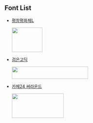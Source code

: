 ## Font List
- [평창평화체L](https://gongu.copyright.or.kr/gongu/wrt/wrt/view.do?wrtSn=13333589&menuNo=200023)

  <img src="https://github.com/MondaysRutina/resource/assets/83263735/ae596665-2948-4d06-9cef-c759405898b3" width="100px" height="80px"/>


- [검은고딕](https://fonts.google.com/specimen/Black+Han+Sans)

   <img src="https://github.com/MondaysRutina/resource/assets/83263735/c027d44c-0235-4276-8346-c00836c61a92" width="250px" height="40px"/>

   

- [카페24 써라운드](https://fonts.cafe24.com/)

  <img src="https://github.com/MondaysRutina/resource/assets/83263735/ca4089ec-2b15-4972-a410-355cd76402aa" width="170px" height="80px" />
